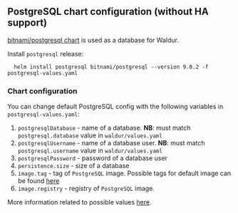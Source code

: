 ## PostgreSQL chart configuration (without HA support)
[bitnami/postgresql chart](https://github.com/bitnami/charts/tree/master/bitnami/postgresql) is used as a database for Waldur.

Install `postgresql` release:
```
  helm install postgresql bitnami/postgresql --version 9.8.2 -f postgresql-values.yaml
```
### Chart configuration
You can change default PostgreSQL config with the following variables in `postgresql-values.yaml`:
1. `postgresqlDatabase` - name of a database. **NB**: must match `postgresql.database` value in `waldur/values.yaml`
2. `postgresqlUsername` - name of a database user. **NB**: must match `postgresql.username` value in `waldur/values.yaml`
3. `postgresqlPassword` - password of a database user
4. `persistence.size` - size of a database
5. `image.tag` - tag of `PostgreSQL` image. Possible tags for default image can be found [here](https://hub.docker.com/r/bitnami/postgresql/tags)
6. `image.registry` - registry of `PostgreSQL` image.

More information related to possible values [here](https://github.com/bitnami/charts/tree/master/bitnami/postgresql#parameters).
